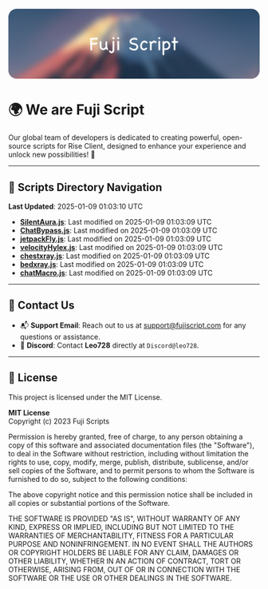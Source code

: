 ![Banner](.github/b.webp)

# 🌍 **We are Fuji Script**

Our global team of developers is dedicated to creating powerful, open-source scripts for Rise Client, designed to enhance your experience and unlock new possibilities! 🌟

---
<!-- SCRIPTS_NAVIGATION_START -->
## 📂 **Scripts Directory Navigation**

**Last Updated**: 2025-01-09 01:03:10 UTC

- **[SilentAura.js](scripts/SilentAura.js)**: Last modified on 2025-01-09 01:03:09 UTC
- **[ChatBypass.js](scripts/ChatBypass.js)**: Last modified on 2025-01-09 01:03:09 UTC
- **[jetpackFly.js](scripts/jetpackFly.js)**: Last modified on 2025-01-09 01:03:09 UTC
- **[velocityHylex.js](scripts/velocityHylex.js)**: Last modified on 2025-01-09 01:03:09 UTC
- **[chestxray.js](scripts/chestxray.js)**: Last modified on 2025-01-09 01:03:09 UTC
- **[bedxray.js](scripts/bedxray.js)**: Last modified on 2025-01-09 01:03:09 UTC
- **[chatMacro.js](scripts/chatMacro.js)**: Last modified on 2025-01-09 01:03:09 UTC

<!-- SCRIPTS_NAVIGATION_END -->

---

## 💬 **Contact Us**  
- 📬 **Support Email**: Reach out to us at [support@fujiscript.com](mailto:support@fujiscript.com) for any questions or assistance.  
- 💬 **Discord**: Contact **Leo728** directly at `Discord@leo728`.

---

## 📜 **License**

This project is licensed under the MIT License.  

**MIT License**  
Copyright (c) 2023 Fuji Scripts  

Permission is hereby granted, free of charge, to any person obtaining a copy of this software and associated documentation files (the "Software"), to deal in the Software without restriction, including without limitation the rights to use, copy, modify, merge, publish, distribute, sublicense, and/or sell copies of the Software, and to permit persons to whom the Software is furnished to do so, subject to the following conditions:  

The above copyright notice and this permission notice shall be included in all copies or substantial portions of the Software.  

THE SOFTWARE IS PROVIDED "AS IS", WITHOUT WARRANTY OF ANY KIND, EXPRESS OR IMPLIED, INCLUDING BUT NOT LIMITED TO THE WARRANTIES OF MERCHANTABILITY, FITNESS FOR A PARTICULAR PURPOSE AND NONINFRINGEMENT. IN NO EVENT SHALL THE AUTHORS OR COPYRIGHT HOLDERS BE LIABLE FOR ANY CLAIM, DAMAGES OR OTHER LIABILITY, WHETHER IN AN ACTION OF CONTRACT, TORT OR OTHERWISE, ARISING FROM, OUT OF OR IN CONNECTION WITH THE SOFTWARE OR THE USE OR OTHER DEALINGS IN THE SOFTWARE.  
